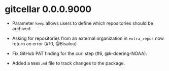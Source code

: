 # gitcellar 0.0.0.9000

* Parameter `keep` allows users to define which repositories should be archived

* Asking for repositories from an external organization in `extra_repos` now 
  return an error (#10, @Bisaloo)

* Fix GitHub PAT finding for the curl step (#6, @k-doering-NOAA).

* Added a `NEWS.md` file to track changes to the package.
